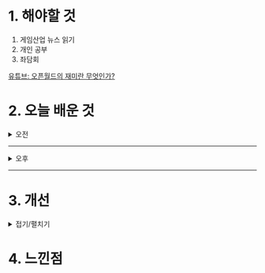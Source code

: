 
# 1. 해야할 것

1. 게임산업 뉴스 읽기 
2. 개인 공부  
3. 좌담회

[유튜브: 오픈월드의 재미란 무엇인가?](https://www.youtube.com/watch?v=goU6YfKWEIc)

# 2. 오늘 배운 것

<details>
<summary>오전</summary>

## 오늘의 뉴스
### 요약
■ AGF 2024, 10월 25일 스테이지 타임테이블 공개
국내 최대 규모 애니메이션 X 게임 축제 'AGF 2024’가 오는 10월 25일(금), 공식 SNS와 홈페이지를 통해 RED & BLUE 스테이지 타임테이블을 공개합니다. 메인 스폰서 '명조:워더링 더 웨이브'가 운영하는 RED 스테이지에는 인기 버추얼 유튜버 그룹 ‘스텔라이브’의 멤버 아라하시 타비, 아카네 리제, 아오쿠모 린이 직접 ‘명조’의 신규 소식과 함께 다양한 정보들을 공개할 예정으로 더욱 화제를 모으고 있습니다. 여기에 인기 애니메이션의 스테이지에 유명 성우진 출연이 예고되어, 서브컬처 팬들의 폭발적인 관심이 예상됩니다.

■ 플레이위드, '드래곤 플라이트2' 티저 사이트 공개
㈜플레이위드코리아(대표 김학준)는 ㈜플레이위드게임즈가 개발 중인 신작 모바일 게임 [드래곤 플라이트2]의 티저 사이트를 공개했습니다. 플레이위드코리아가 퍼블리싱 서비스 예정인 [드래곤 플라이트2]는 전작 [드래곤 플라이트 / 개발, 퍼블리싱 : ㈜라인게임즈]의 지식재산권(IP)을 계승한 정식 후속작입니다. 

■ 하이브IM 지스타 2024 조감도 공개, '아키텍트' 시연한다 
하이브IM(대표 정우용)은 24일, 신작 '아키텍트: 랜드 오브 엑자일(이하 아키텍트)'을 주제로 한 지스타 2024 부스 조감도를 공개했습니다. 하이브IM은 100 부스 규모로 지스타 2024 B2C관 제2전시장에 참가합니다.

■ '몬헌 와일즈', 11월 1일 오픈 베타 테스트 실시
전 세계 헌터들이 기다려온 '몬스터헌터 와일즈'의 오픈 베타 테스트 소식이 마침내 공개됐습니다.  '몬스터헌터 와일즈'의 오픈 베타 테스트는 PS5, XSX|S, PC(스팀)을 통해 진행되며, 모든 플랫폼 통틀어 11월 1일(금) 12:00부터 11월 4일(월) 11:59(한국 시간)까지 진행될 예정입니다. 크로스 플레이를 지원하는 만큼, 플랫폼에 상관없이 함께 즐길 수 있습니다.

■ 시리즈 최초 턴제 전략, '메탈슬러그 택틱스' 11월 5일 출시
에이치투 인터렉티브(이하 H2 INTERACTIVE, 대표 허준하)는 레이커 스튜디오(LEIKIR STUDIO)가 개발한 턴제 전략 게임 '메탈 슬러그 택틱스(Metal Slug Tactics)' 한국어판(다운로드 버전)을 오는 11월 5일 PC, PS4, PS5, 그리고 닌텐도 스위치로 정식 출시할 예정이라고 밝혔습니다. '메탈 슬러그 택틱스'는 수많은 플레이어들의 사랑을 받아온 인기 타이틀 '메탈 슬러그' 시리즈의 독특한 매력과 추억을 불러일으키는 재미를 전략 게임 스타일로 만들어 낸 새로운 작품입니다.

■ '클로저스', 12월 12일부로 나딕게임즈로 서비스 이관 
나딕게임즈가 개발, 넥슨이 서비스하던 MORPG '클로저스'가 출시 10년 만에 넥슨의 품을 떠나게 됐습니다. 이에 따라 '클로저스'의 라이브 서비스는 12월 12일부로 넥슨을 떠나 개발사인 나딕게임즈로 이관, 직접 서비스하게 됩니다.

■ 엔씨소프트 난투형 게임, '배틀크러쉬' 서비스 종료 
엔씨소프트의 난투 액션 게임 '배틀크러쉬'가 23일 구체적인 서비스 종료 일정을 공지했습니다. 서비스가 종료됨에 따라, 엔씨소프트는 2024년 6월 27일 오후 4시부터 10월 23일 오후 4시 사이에 구매한 모든 유료 상품에 대한 환불을 지원할 방침입니다.

■ 에픽게임즈, 새 통합 콘텐츠 마켓플레이스 '팹(Fab)' 런칭
언리얼 엔진과 에픽 에코시스템의 마켓플레이스가 통합된 새로운 콘텐츠 마켓플레이스 '팹'이 정식 출시됐습니다. 팹에서 제공하는 기능들을 살펴보면, 먼저 ▲ KitBash3D, Dekogon Studios, Leartes Studios와 같은 스튜디오와 크리에이터가 제공하는 최고의 퀄리티 3D 에셋, VFX,  환경 등의 콘텐츠가 포함된 방대한 콘텐츠 라이브러리를 탐색할 수 있으며, ▲ '채널'을 사용하여 언리얼 엔진, UEFN, 그리고 Unity와 호환되는 콘텐츠를 찾을 수 있습니다.

■ KOG 신작 '리턴 얼라이브' 스팀 출시 
코그(KOG)가 신작 탑 다운 전략 슈터 '리턴 얼라이브'를 10월 23일 오전 11시(한국시각) 스팀을 통해 전세계에 출시 했다고 발표했습니다. 대규모 핵전쟁 이후 생존자들은 무법 지대를 만들었고, 이 무법지대에는 변이된 생명체와 자의식을 가진 전투 로봇 병기들의 위험이 도사리고 있습니다.

■ 국산 인디게임 시상식, '인디플 어워즈' 인기투표 시작
사단법인 한국인디게임협회는 대한민국 유일의 인디게임 시상식인 '인디플어워즈 2024'에서 후보작 총 16팀을 선정했으며, 게임을 좋아하는 유저 대상으로 온라인 인기투표를 진행한다고 밝혔습니다. 온라인 투표는 협회 공식 네이버카페 ‘인디플’에 작성된 후보작 게임들의 홍보글을 보고 게시글 ‘좋아요’ 버튼을 클릭하는 형태로 간편하게 참여가 가능하고 12월 12일(목)까지 투표를 할 수 있습니다.

■ MSI, AI PC의 미래를 열다: 안산 상록고에서 AI 특강 진행
(주)엠에스아이코리아(https://kr.msi.com, 대표 공번서)는 지난 10월 22일, 안산 상록고등학교 학생들을 대상으로 AI(인공지능) 교육 특강을 진행했다고 밝혔습니다. MSI코리아 담당자는 "이번 특강을 통해 학생들은 최신 AI 기술의 실제 사례를 접하고, MSI의 혁신적인 기술이 어 떻게 사람들의 생활을 변화시키고 있는지를 이해하게 되었다"며 "앞으로도 지역 사회와 함께 학생들이 필요한 기술 역량을 키울 수 있도록 지원할 것"이라고 전했습니다.

■ 웹젠, 지스타 2024서 '드래곤소드' 등 신작 2종 공개
웹젠(대표 김태영)이 '지스타2024'에 신작 2종을 출품합니다. 함께 출품하는 '테르비스'는 웹젠이 자체 개발 중인 서브컬처 수집형RPG 게임입니다. ‘드래곤소드’는 웹젠이 국내 게임 개발사 ‘하운드13’에 300억 원의 지분 투자와 함께 퍼블리싱 계약을 체결한 오픈월드 액션RPG 게임입니다.  자세한 출품작 정보와 부스 이벤트 내용은 ‘지스타2024’ 웹젠 출품작 특별 홈페이지를 개설해 추후 안내할 예정입니다.

■ CFK, 할로윈 맞이 스팀 게임 할인 프로모션 진행
글로벌 게임 퍼블리셔 CFK(대표 구창식)은 24일, 핼러윈 데이를 맞이해 자사의 게임 라인업이 할인 프로모션을 진행한다고 밝혔습니다. '식스타 게이트: 스타트레일'을 비롯해 '식혼도: 백화요란', '닌자일섬', '스마일모' 등 CFK의 인기 라인업이 대거 할인에 돌입, 게임을 구매하기에 좋은 기회가 될 것으로 보입니다.

■ EA SPORTS FC PRO 페스티벌, 12월 21일 광명서 개최
(NASDAQ: EA)는 2024년 12월 21일-22일 양일간 경기도 광명에서 아시아 유일의 축구 e스포츠 축제 FC Pro Festival 2024 (이하'FC PRO 페스티벌)을 개최한다고 발표했습니다. 이전 'FC PRO 페스티벌 대회에서 활약한 'FC 온라인 프로 선수 뿐만 아니라, 인플루언서 그리고 'FC 온라인, 'FC 모바일 의 일반 유저 선수들도 'FC PRO 페스티벌에 참여하여 화려한 게임플레이 기술을 선보일 예정입니다.
</details>

****

<details>
<summary>오후</summary>

## 좌담회


## 100문 100답
가장 인상 깊었던 게임 시스템에 대해서 논리적으로 서술하세요.

가장 우수한 능력이 뭔가요?

가장 재미있게 한 게임과 그 이유가 뭔가요?

가장 최근에 한 팀 협업이 뭔가요?

가장 최악의 게임 시스템은 뭔가요?

가장 최악의 게임 컨텐츠는 뭔가요?

같은 장르에서 두 개의 게임을 선정하고 비교해보세요.

게임 거래를 어떤 시스템에서는 인플레이션이 심화될 것 같아서 뺐습니다. 왜 그럴 것 같은지 이야기를 해주세요.

게임 기획 전공이 아니라면, 게임 기획을 왜 하려고 하세요?

게임을 많이 하세요?

게임 기획자로서의 포부/목표/필요한 것/자신이 노력하고 있는 바를 말해주세요.

게임 기획자로서 가지고 있는 기술을 말해주세요.

게임 좋아하세요?

게임 중 가장 잘 만들었다고 생각하는 시스템은 뭔가요?

게임 중 가장 잘 만들었다고 생각하는 컨텐츠는 뭔가요?

게임 기획자를 왜 하려고 하세요?

게임 기획자에 대해서 설명해보세요.

게임기획자의 직군을 분류해보세요.

게임 회사에 입사하기 위해서 어떤 노력을 했나요?

경험치 100을 주는 몬스터를 네 명이 잡았을 경우에 경험치 분배를 어떻게 해야 할까요?

국산 MMORPG의 단점에 대해서 설명해주세요.

국산 MMORPG의 장점에 대해서 설명해주세요.

그래픽 퀄을 어떤 것을 다룰 수 있으신가요? 그 깊이는 어떠신가요?

기획자가 된다면 앞으로의 계획, 하고 싶은 것은 어떤 것이 있으세요? 3년 후? 5년 후?

기획자로서 갖춰야 할 덕목 혹은 소양은 무엇인가요?

기획자와 서비스의 관계에 대해서 말해주세요.

기획자와 커뮤니티의 관계에 대해서 말해주세요.

기획자에게 가장 중요한 역량은 무엇일까요?

게임의 비즈니스 모델에 대해서 설명해주세요.

동영상 제작 능력이 있으신가요?

DPS에 대해서 설명해주세요.

레벨 디자이너에서 중요시되는 것은 무엇인가요?

흥행하는 게임들의 통합 이유는 무엇인가요?

마지막으로 하고 싶은 말이 있으신가요?

맥, 마이크로소프트 UI 가이드라인을 겸로 공부해봤나요?

면접장의 예상 질문을 어떻게 생각했으며 어떻게 답하려고 노력했나요?

북미게임을 무엇을 해봤어요?

삶에 가장 큰 영향을 끼친 책 3권을 말해주세요.

상점이 대부분의 게임에 왜 기본 요소인가요?

성공한 게임도 인플레이션이 심화되는데 왜 그런 것 같은지 이야기해주세요.

스크립트를 언어는 어떤 것을 다룰 수 있으신가요?

시스템 디자이너가 어떤 일을 하나요?

시스템과 컨텐츠는 같은 영역인가요. 둘 중 어느 영역에서 세부적으로 어느 부분에서 자신의 역량을 발휘하고 싶은가요?

신입기획자가 하는 일이 뭔가요?

앞으로 나올 게임 중 가장 기대되는 게임과 그 이유는 무엇인가요?

앞으로 어떤 업무를 맡아서 진행하게 될 것 같아요?

앞으로의 게임 산업의 전망은 어떤가요?

야근할 수 있나요?

어떤 게임을 얼마나 해보셨나요? 어떤 장르의 게임을 주로 해보셨나요? PC와 모바일을 각각 분류해서 말해주세요.

어떤 장르의 게임을 좋아하세요?

언리얼 엔진을 할 줄 아세요?

엑셀 잘 하세요?

오버파워캐릭터에 대해서 어떻게 생각하세요?

모바일 게임이 트렌드가 되었는데 왜 온라인 게임에 입사하고 싶으세요?

우리 게임을 본인이 기획을 한다면 어떤 부분을 어떻게 수정하고 싶으세요?

유니티를 할 줄 아세요?

이력서를 보니 공백기간이 있는데, 그동안 뭐하셨어요?

입사하면 무엇을 얻어가고 싶으시고, 우리 회사는 얻을 수 있나요?

자기 연봉을 제시해보세요. 또한 그 이유는 무엇인가요?

자기 포트폴리오에 대해서 설명을 해보세요.

자신의 장점과 단점을 말해주세요.

잘 된 게임 데이터를 뜯어서 분석을 해본 적이 있나요? 있다면 거기서 무엇을 얻으셨나요?

재미있는 게임, 인기가 있는 게임 그리고 상업적으로 성공한 게임을 말해주세요. 다르다면 그 이유를 말해주세요.

저희 회사 게임을 해보셨나요?

졸업 후 경력이 없네요. 무엇을 하셨어요?

좋아하는 서브컬처 있으세요?

지금 본사의 게임을 하지 않는다면 왜 하지 않는지, 이유가 뭔가요?

최근에 게임 기획자가 되기 위해 어떤 교육을 받으셨나요?

최근에 했던 게임이 뭔가요?

컨텐츠 디자이너가 어떤 일을 해요?

큐와 스택에 대해 말해보세요.





</details>

****


# 3. 개선


<details>
<summary>접기/펼치기</summary>


</details>



# 4. 느낀점


